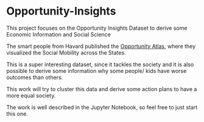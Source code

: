 # Opportunity-Insights
This project focuses on the Opportunity Insights Dataset to derive some Economic Information and Social Science

The smart people from Havard published the [Opportunity Atlas](https://www.opportunityatlas.org), where they visualized the Social Mobility across the States. 

This is a super interesting dataset, since it tackles the society and it is also possible to derive some information why some people/ kids have worse outcomes than others. 

This work will try to cluster this data and derive some action plans to have a more equal society.

The work is well described in the Jupyter Notebook, so feel free to just start this one.
